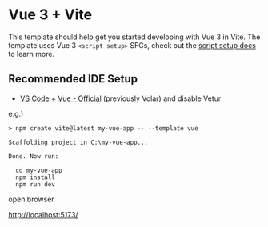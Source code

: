 # Vue 3 + Vite

This template should help get you started developing with Vue 3 in Vite. The template uses Vue 3 `<script setup>` SFCs, check out the [script setup docs](https://v3.vuejs.org/api/sfc-script-setup.html#sfc-script-setup) to learn more.

## Recommended IDE Setup

- [VS Code](https://code.visualstudio.com/) + [Vue - Official](https://marketplace.visualstudio.com/items?itemName=Vue.volar) (previously Volar) and disable Vetur


e.g.)

``` shell
> npm create vite@latest my-vue-app -- --template vue

Scaffolding project in C:\my-vue-app...

Done. Now run:

  cd my-vue-app
  npm install
  npm run dev
```

open browser

<http://localhost:5173/>
